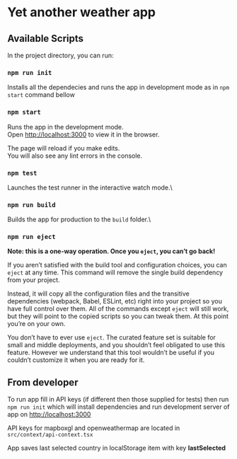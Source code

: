 # Yet another weather app

## Available Scripts

In the project directory, you can run:

### `npm run init`

Installs all the dependecies and runs the app in development mode as in `npm start` command bellow

### `npm start`

Runs the app in the development mode.\
Open [http://localhost:3000](http://localhost:3000) to view it in the browser.

The page will reload if you make edits.\
You will also see any lint errors in the console.

### `npm test`

Launches the test runner in the interactive watch mode.\

### `npm run build`

Builds the app for production to the `build` folder.\

### `npm run eject`

**Note: this is a one-way operation. Once you `eject`, you can’t go back!**

If you aren’t satisfied with the build tool and configuration choices, you can `eject` at any time. This command will remove the single build dependency from your project.

Instead, it will copy all the configuration files and the transitive dependencies (webpack, Babel, ESLint, etc) right into your project so you have full control over them. All of the commands except `eject` will still work, but they will point to the copied scripts so you can tweak them. At this point you’re on your own.

You don’t have to ever use `eject`. The curated feature set is suitable for small and middle deployments, and you shouldn’t feel obligated to use this feature. However we understand that this tool wouldn’t be useful if you couldn’t customize it when you are ready for it.

## From developer

To run app fill in API keys (if different then those supplied for tests) then run `npm run init` which will install dependencies and run development server of app on [http://localhost:3000](http://localhost:3000)

API keys for mapboxgl and openweathermap are located in `src/context/api-context.tsx`

App saves last selected country in localStorage item with key **lastSelected**